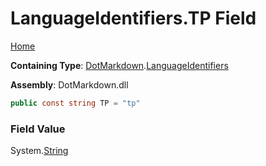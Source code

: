 <a name="_top"></a>

# LanguageIdentifiers\.TP Field

[Home](../../../README.md#_top)

**Containing Type**: [DotMarkdown](../../README.md#_top)\.[LanguageIdentifiers](../README.md#_top)

**Assembly**: DotMarkdown\.dll

```csharp
public const string TP = "tp"
```

### Field Value

System\.[String](https://docs.microsoft.com/en-us/dotnet/api/system.string)